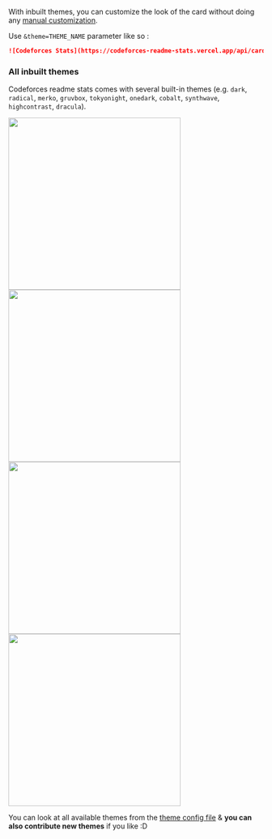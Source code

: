 
With inbuilt themes, you can customize the look of the card without doing any [manual customization](./customization.md).

Use `&theme=THEME_NAME` parameter like so :

```md
![Codeforces Stats](https://codeforces-readme-stats.vercel.app/api/card?username=redheadphone&theme=radical)
```

### All inbuilt themes

Codeforces readme stats comes with several built-in themes (e.g. `dark`, `radical`, `merko`, `gruvbox`, `tokyonight`, `onedark`, `cobalt`, `synthwave`, `highcontrast`, `dracula`).

<p>
<img style="width:340px" src="https://codeforces-readme-stats.vercel.app/api/card?username=redheadphone&theme=dark&border_color=63656e">
<img style="width:340px" src="https://codeforces-readme-stats.vercel.app/api/card?username=redheadphone&theme=radical&border_color=63656e">
<img style="width:340px" src="https://codeforces-readme-stats.vercel.app/api/card?username=redheadphone&theme=gruvbox&border_color=63656e">
<img style="width:340px" src="https://codeforces-readme-stats.vercel.app/api/card?username=redheadphone&theme=tokyonight&border_color=63656e">
</p>

You can look at all available themes from the [theme config file](https://github.com/RedHeadphone/codeforces-readme-stats/blob/master/src/themes.js) & **you can also contribute new themes** if you like :D